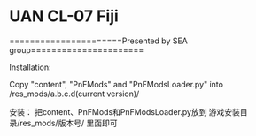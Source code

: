 ﻿# UAN CL-07 Fiji

======================Presented by SEA group======================



Installation: 

Copy "content", "PnFMods" and "PnFModsLoader.py" into /res_mods/a.b.c.d(current version)/


安装：
把content、PnFMods和PnFModsLoader.py放到
游戏安装目录/res_mods/版本号/ 
里面即可
